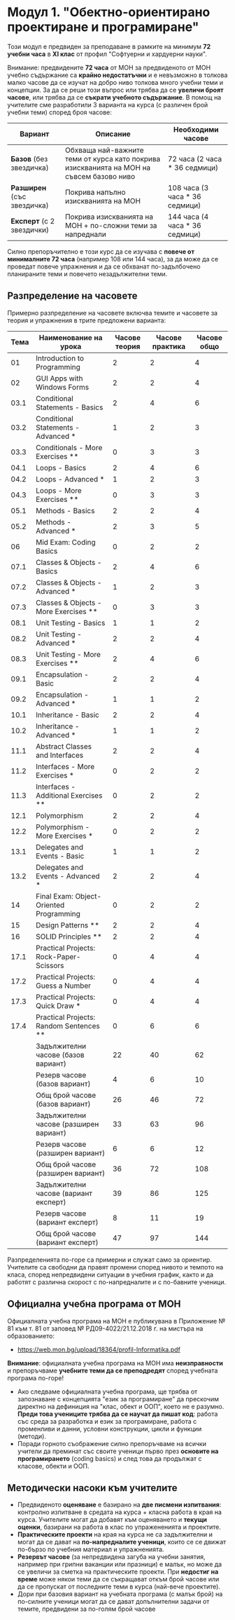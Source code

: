 # Модул 1. "Обектно-ориентирано проектиране и програмиране"

Този модул е предвиден за преподаване в рамките на минимум **72 учебни часа** в **XI клас** от профил "Софтуерни и хардуерни науки".

Внимание: предвидените **72 часа** от МОН за предвиденото от МОН учебно съдържание са **крайно недостатъчни** и е невъзможно в толкова малко часове да се изучат на добро ниво толкова много учебни теми и концепции. За да се реши този въпрос или трябва да се **увеличи броят часове**, или трябва да се **съкрати учебното съдържание**. В помощ на учителите сме разработили 3 варианта на курса (с различен брой учебни теми) според броя часове:

| Вариант                     | Описание                        | Необходими часове |
|-----------------------------|---------------------------------|-------------------|
| **Базов** (без звездичка)     | Обхваща най-важните теми от курса като покрива изискванията на МОН на съвсем базово ниво | 72 часа (2 часа * 36 седмици) |
| **Разширен** (със звездичка)   | Покрива напълно изискванията на МОН | 108 часа (3 часа * 36 седмици) |
| **Експерт** (с 2 звездички) | Покрива изискванията на МОН + по-сложни теми за напреднали | 144 часа (4 часа * 36 седмици) |
  
Силно препоръчително е този курс да се изучава с **повече от минималните 72 часа** (например 108 или 144 часа), за да може да се проведат повече упражнения и да се обхванат по-задълбочено планираните теми и повечето незадължителни теми.

## Разпределение на часовете

Примерно разпределение на часовете включва темите и часовете за теория и упражнения в трите предложени варианта:

| Тема | Наименование на урока                   | Часове теория | Часове практика | Часове общо |
|------|-----------------------------------------|---------------|-----------------|-------------|
| 01   | Introduction to Programming             |       2       |        2        |      4      |
| 02   | GUI Apps with Windows Forms             |       2       |        2        |      4      | 
| 03.1 | Conditional Statements - Basics         |       2       |        4        |      6      |
| 03.2 | Conditional Statements - Advanced *     |       1       |        2        |      3      |
| 03.3 | Conditionals - More Exercises **        |       0       |        3        |      3      |
| 04.1 | Loops - Basics                          |       2       |        4        |      6      |
| 04.2 | Loops - Advanced *                      |       1       |        2        |      3      |
| 04.3 | Loops - More Exercises **               |       0       |        3        |      3      |
| 05.1 | Methods - Basics                        |       2       |        2        |      4      |
| 05.2 | Methods - Advanced *                    |       2       |        3        |      5      |
| 06   | Mid Exam: Coding Basics                 |       0       |        2        |      2      |
| 07.1 | Classes & Objects - Basics              |       2       |        4        |      6      |
| 07.2 | Classes & Objects - Advanced *          |       1       |        2        |      3      |
| 07.3 | Classes & Objects - More Exercises **   |       0       |        3        |      3      |
| 08.1 | Unit Testing - Basics                   |       1       |        1        |      2      |
| 08.2 | Unit Testing - Advanced *               |       2       |        2        |      4      |
| 08.3 | Unit Testing - More Exercises **        |       2       |        4        |      6      |
| 09.1 | Encapsulation - Basic                   |       2       |        2        |      4      |
| 09.2 | Encapsulation - Advanced *              |       1       |        1        |      2      |
| 10.1 | Inheritance - Basic                     |       2       |        2        |      4      |
| 10.2 | Inheritance - Advanced *                |       1       |        1        |      2      |
| 11.1 | Abstract Classes and Interfaces         |       2       |        2        |      4      |
| 11.2 | Interfaces - More Exercises *           |       0       |        2        |      2      |
| 11.3 | Interfaces - Additional Exercises **    |       0       |        2        |      2      |
| 12.1 | Polymorphism                            |       2       |        2        |      4      |
| 12.2 | Polymorphism - More Exercises *         |       0       |        2        |      2      |
| 13.1 | Delegates and Events - Basic            |       1       |        1        |      2      |
| 13.2 | Delegates and Events - Advanced *       |       2       |        2        |      4      |
| 14   | Final Exam: Object-Oriented Programming |       0       |        2        |      2      |
| 15   | Design Patterns **                      |       2       |        2        |      4      |
| 16   | SOLID Principles **                     |       2       |        2        |      4      |
| 17.1 | Practical Projects: Rock-Paper-Scissors |       0       |        4        |      4      |
| 17.2 | Practical Projects: Guess a Number      |       0       |        4        |      4      |
| 17.3 | Practical Projects: Quick Draw *        |       0       |        4        |      4      |
| 17.4 | Practical Projects: Random Sentences ** |       0       |        6        |      6      |
|      | Задължителни часове (базов вариант)     |      22       |       40        |     62      |
|      | Резерв часове (базов вариант)           |       4       |        6        |     10      |
|      | Общ брой часове (базов вариант)         |      26       |       46        |     72      |
|      | Задължителни часове (разширен вариант)  |      33       |       63        |     96      |
|      | Резерв часове (разширен вариант)        |       6       |        6        |     12      |
|      | Общ брой часове (разширен вариант)      |      36       |       72        |    108      |
|      | Задължителни часове (вариант експерт)   |      39       |       86        |    125      |
|      | Резерв часове (вариант експерт)         |       8       |       11        |     19      |
|      | Общ брой часове (вариант експерт)       |      47       |       97        |    144      |

Разпределенията по-горе са примерни и служат само за ориентир. Учителите са свободни да правят промени според нивото и темпото на класа, според непредвидени ситуации в учебния график, както и да работят с различна скорост с по-напредналите и с по-бавните ученици.

## Официална учебна програма от МОН

Официалната учебна програма на МОН е публикувана в Приложение № 81 към т. 81 от заповед № РД09-4022/21.12.2018 г. на мистъра на образованието:
  - https://web.mon.bg/upload/18364/profil-Informatika.pdf

**Внимание**: официалната учебна програма на МОН има **неизправности** и препоръчваме **учебните теми да се преподредят** според учебната програма по-горе!
  - Ако следваме официалната учебна програма, ще трябва от запознаване с концепцията "език за програмиране" да прескочим директно на дефиниция на "клас, обект и ООП", което не е разумно. **Преди това учениците трябва да се научат да пишат код**: работа със среда за разработка и език за програмиране, работа с променливи и данни, условни конструкции, цикли и функции (методи).
  - Поради горното съображение силно препоръчваме на всички учители да преминат със своите ученици първо през **основите на програмирането** (coding basics) и след това да продължат с класове, обекти и ООП.

## Методически насоки към учителите

  - Предвиденото **оценяване** е базирано на **две писмени изпитвания**: контролно изпитване в средата на курса + класна работа в края на курса. Учителите могат да добавят към оценяването и **текущи оценки**, базирани на работа в клас по упражененията и проектите.
  - **Практическите проекти** на края на курса не са задължителни и могат да се дават на **по-напредналите ученици**, които се се движат по-бързо по учебния материал и упражненията.
  - **Резервът часове** (за непредвидена загуба на учебни занятия, например при грипни ваканции или празници) е малък, но може да се увеличи за сметка на практическите проекти. При **недостиг на време** може някои теми да се съкращават откъм брой часове или да се пропускат от последните теми в курса (най-вече проектите).
  - Дори при базовия вариант на учебната програма (с малък брой) на по-силните ученици могат да се дават допълнителни задачи от темите, предвидени за по-голям брой часове
